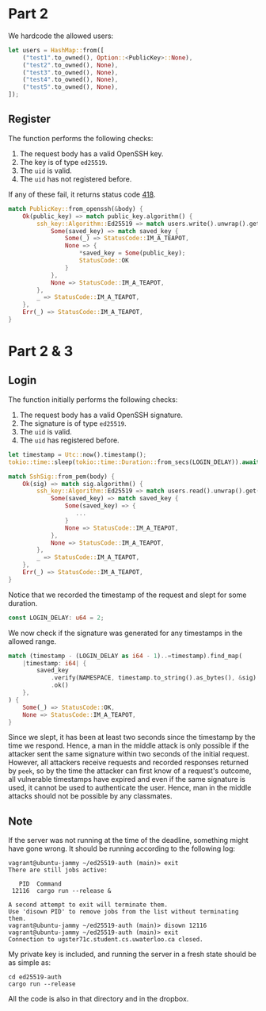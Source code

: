 # Part 2

We hardcode the allowed users:

```rust
let users = HashMap::from([
    ("test1".to_owned(), Option::<PublicKey>::None),
    ("test2".to_owned(), None),
    ("test3".to_owned(), None),
    ("test4".to_owned(), None),
    ("test5".to_owned(), None),
]);
```

## Register

The function performs the following checks:

1. The request body has a valid OpenSSH key.
2. The key is of type `ed25519`.
3. The `uid` is valid.
4. The `uid` has not registered before.

If any of these fail, it returns status code [418](https://datatracker.ietf.org/doc/html/rfc2324).

```rust
match PublicKey::from_openssh(&body) {
    Ok(public_key) => match public_key.algorithm() {
        ssh_key::Algorithm::Ed25519 => match users.write().unwrap().get_mut(&uid) {
            Some(saved_key) => match saved_key {
                Some(_) => StatusCode::IM_A_TEAPOT,
                None => {
                    *saved_key = Some(public_key);
                    StatusCode::OK
                }
            },
            None => StatusCode::IM_A_TEAPOT,
        },
        _ => StatusCode::IM_A_TEAPOT,
    },
    Err(_) => StatusCode::IM_A_TEAPOT,
}
```

# Part 2 & 3

## Login

The function initially performs the following checks:

1. The request body has a valid OpenSSH signature.
2. The signature is of type `ed25519`.
3. The `uid` is valid.
4. The `uid` has registered before.

```rust
let timestamp = Utc::now().timestamp();
tokio::time::sleep(tokio::time::Duration::from_secs(LOGIN_DELAY)).await;

match SshSig::from_pem(body) {
    Ok(sig) => match sig.algorithm() {
        ssh_key::Algorithm::Ed25519 => match users.read().unwrap().get(&uid) {
            Some(saved_key) => match saved_key {
                Some(saved_key) => {
                   ...
                }
                None => StatusCode::IM_A_TEAPOT,
            },
            None => StatusCode::IM_A_TEAPOT,
        },
        _ => StatusCode::IM_A_TEAPOT,
    },
    Err(_) => StatusCode::IM_A_TEAPOT,
}
```

Notice that we recorded the timestamp of the request and slept for some duration. 

```rust
const LOGIN_DELAY: u64 = 2;
```

We now check if the signature was generated for any timestamps in the allowed range.

```rust
match (timestamp - (LOGIN_DELAY as i64 - 1)..=timestamp).find_map(
    |timestamp: i64| {
        saved_key
            .verify(NAMESPACE, timestamp.to_string().as_bytes(), &sig)
            .ok()
    },
) {
    Some(_) => StatusCode::OK,
    None => StatusCode::IM_A_TEAPOT,
}
```

Since we slept, it has been at least two seconds since the timestamp by the time we respond. Hence, a man in the middle attack is only possible if the attacker sent the same signature within two seconds of the initial request. However, all attackers receive requests and recorded responses returned by ``peek``, so by the time the attacker can first know of a request's outcome, all vulnerable timestamps have expired and even if the same signature is used, it cannot be used to authenticate the user. Hence, man in the middle attacks should not be possible by any classmates.

## Note

If the server was not running at the time of the deadline, something might have gone wrong. It should be running according to the following log:

```shell
vagrant@ubuntu-jammy ~/ed25519-auth (main)> exit
There are still jobs active:

   PID  Command
 12116  cargo run --release &

A second attempt to exit will terminate them.
Use 'disown PID' to remove jobs from the list without terminating them.
vagrant@ubuntu-jammy ~/ed25519-auth (main)> disown 12116
vagrant@ubuntu-jammy ~/ed25519-auth (main)> exit
Connection to ugster71c.student.cs.uwaterloo.ca closed.
```

My private key is included, and running the server in a fresh state should be as simple as:

```shell
cd ed25519-auth
cargo run --release
```

All the code is also in that directory and in the dropbox.